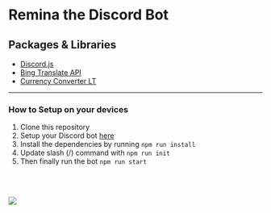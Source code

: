 # Remina the Discord Bot

## Packages & Libraries
- [Discord.js](https://discordjs.guide/)
- [Bing Translate API](https://www.npmjs.com/package/bing-translate-api)
- [Currency Converter LT](https://www.npmjs.com/package/currency-converter-lt)

* * *

### How to Setup on your devices
1. Clone this repository
2. Setup your Discord bot [here](https://discord.com/login?redirect_to=%2Fdevelopers%2Fapplications)
3. Install the dependencies by running `npm run install`
4. Update slash (/) command with `npm run init`
5. Then finally run the bot `npm run start`

<br>
<br>

![](https://forthebadge.com/images/badges/made-with-javascript.svg)
